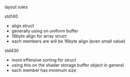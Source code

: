 layout rules

std140
* align struct
* generally using on uniform buffer
* 16byte align for array struct
* each members are will be 16byte align (even small value)

std430
* more effensive sorting for struct
* using this on the shader storage buffer object in general
* each member has minimum size 
